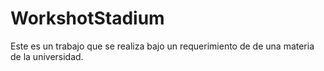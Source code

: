 # WorkshotStadium
Este es un trabajo que se realiza bajo un requerimiento de de una materia de la universidad.
